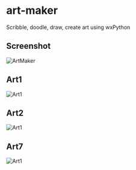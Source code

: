# art-maker
Scribble, doodle, draw, create art using wxPython



## Screenshot
![ArtMaker](https://github.com/pydemo/art-maker/blob/master/screenshots/screenshot.JPG?raw=true "ArtMaker")


## Art1 
![Art1](https://github.com/pydemo/art-maker/blob/master/screenshots/art1.JPG?raw=true "Art1")

## Art2 
![Art1](https://github.com/pydemo/art-maker/blob/master/screenshots/art2.JPG?raw=true "Art1")



## Art7 
![Art1](https://github.com/pydemo/art-maker/blob/master/screenshots/art7.JPG?raw=true "Art1")
